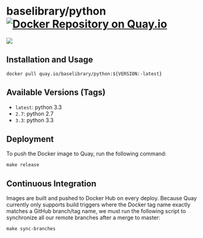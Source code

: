 # baselibrary/python [![Docker Repository on Quay.io](https://quay.io/repository/baselibrary/python/status "Docker Repository on Quay.io")](https://quay.io/repository/baselibrary/python)

[![](http://dockeri.co/image/baselibrary/python)](https://registry.hub.docker.com/u/baselibrary/python/)

## Installation and Usage

    docker pull quay.io/baselibrary/python:${VERSION:-latest}

## Available Versions (Tags)

* `latest`: python 3.3
* `2.7`: python 2.7
* `3.3`: python 3.3

## Deployment

To push the Docker image to Quay, run the following command:

    make release

## Continuous Integration

Images are built and pushed to Docker Hub on every deploy. Because Quay currently only supports build triggers where the Docker tag name exactly matches a GitHub branch/tag name, we must run the following script to synchronize all our remote branches after a merge to master:

    make sync-branches
